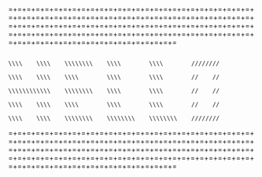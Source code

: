 =+=+=+=+=+=+=+=+=+=+=+=+=+=+=+=+=+=+=+=+=+=+=+=+=+=+=+=+=+=+=+=+=+=+=+=+=+=+=+=+=+=+=+=+=+=+=+=+=+=+=+=+=+=+=+=+=+=+=+=+=+=+=+=+=+=+=+=+=+=+=+=+=+=+=+=+=+=+=+=+=+=+=+=+=+=+=+=+=+=+=+=+=+=+=+=+=+=+=+=+=+=+=+=+=+=+=+=+=+=+=+=+=+=+=+=+=+=+=+=+=+=+=+=+=+=+=

                                                                                              \\\\    \\\\    \\\\\\\\    \\\\        \\\\        ////////
                                                                                              \\\\    \\\\    \\\\        \\\\        \\\\        //    //
                                                                                              \\\\\\\\\\\\    \\\\\\\\    \\\\        \\\\        //    //
                                                                                              \\\\    \\\\    \\\\        \\\\        \\\\        //    //
                                                                                              \\\\    \\\\    \\\\\\\\    \\\\\\\\    \\\\\\\\    ////////

=+=+=+=+=+=+=+=+=+=+=+=+=+=+=+=+=+=+=+=+=+=+=+=+=+=+=+=+=+=+=+=+=+=+=+=+=+=+=+=+=+=+=+=+=+=+=+=+=+=+=+=+=+=+=+=+=+=+=+=+=+=+=+=+=+=+=+=+=+=+=+=+=+=+=+=+=+=+=+=+=+=+=+=+=+=+=+=+=+=+=+=+=+=+=+=+=+=+=+=+=+=+=+=+=+=+=+=+=+=+=+=+=+=+=+=+=+=+=+=+=+=+=+=+=+=+=

